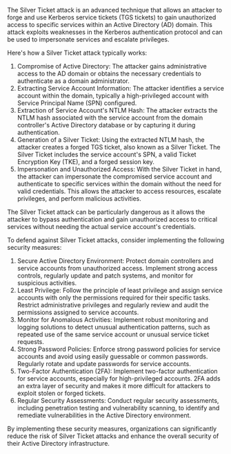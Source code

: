 The Silver Ticket attack is an advanced technique that allows an attacker to forge and use Kerberos service tickets (TGS tickets) to gain unauthorized access to specific services within an Active Directory (AD) domain. This attack exploits weaknesses in the Kerberos authentication protocol and can be used to impersonate services and escalate privileges.

Here's how a Silver Ticket attack typically works:

1.  Compromise of Active Directory: The attacker gains administrative access to the AD domain or obtains the necessary credentials to authenticate as a domain administrator.
2.  Extracting Service Account Information: The attacker identifies a service account within the domain, typically a high-privileged account with Service Principal Name (SPN) configured.
3.  Extraction of Service Account's NTLM Hash: The attacker extracts the NTLM hash associated with the service account from the domain controller's Active Directory database or by capturing it during authentication.
4.  Generation of a Silver Ticket: Using the extracted NTLM hash, the attacker creates a forged TGS ticket, also known as a Silver Ticket. The Silver Ticket includes the service account's SPN, a valid Ticket Encryption Key (TKE), and a forged session key.
5.  Impersonation and Unauthorized Access: With the Silver Ticket in hand, the attacker can impersonate the compromised service account and authenticate to specific services within the domain without the need for valid credentials. This allows the attacker to access resources, escalate privileges, and perform malicious activities.

The Silver Ticket attack can be particularly dangerous as it allows the attacker to bypass authentication and gain unauthorized access to critical services without needing the actual service account's credentials.

To defend against Silver Ticket attacks, consider implementing the following security measures:

1.  Secure Active Directory Environment: Protect domain controllers and service accounts from unauthorized access. Implement strong access controls, regularly update and patch systems, and monitor for suspicious activities.
2.  Least Privilege: Follow the principle of least privilege and assign service accounts with only the permissions required for their specific tasks. Restrict administrative privileges and regularly review and audit the permissions assigned to service accounts.
3.  Monitor for Anomalous Activities: Implement robust monitoring and logging solutions to detect unusual authentication patterns, such as repeated use of the same service account or unusual service ticket requests.
4.  Strong Password Policies: Enforce strong password policies for service accounts and avoid using easily guessable or common passwords. Regularly rotate and update passwords for service accounts.
5.  Two-Factor Authentication (2FA): Implement two-factor authentication for service accounts, especially for high-privileged accounts. 2FA adds an extra layer of security and makes it more difficult for attackers to exploit stolen or forged tickets.
6.  Regular Security Assessments: Conduct regular security assessments, including penetration testing and vulnerability scanning, to identify and remediate vulnerabilities in the Active Directory environment.

By implementing these security measures, organizations can significantly reduce the risk of Silver Ticket attacks and enhance the overall security of their Active Directory infrastructure.
